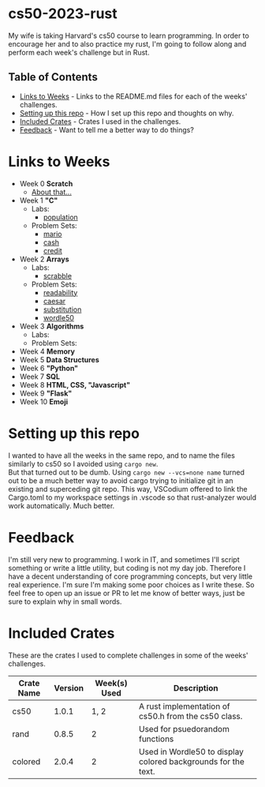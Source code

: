 # cs50-2023-rust
My wife is taking Harvard's cs50 course to learn programming. In order to encourage her and to also practice my rust, I'm going to follow along and perform each week's challenge but in Rust.

## Table of Contents
* [Links to Weeks](#links-to-weeks) - Links to the README.md files for each of the weeks' challenges.
* [Setting up this repo](#setting-up-this-repo) - How I set up this repo and thoughts on why.
* [Included Crates](#included-crates) - Crates I used in the challenges.
* [Feedback](#feedback) - Want to tell me a better way to do things?

# Links to Weeks
* Week 0 **Scratch**
    * [About that...](https://github.com/Eragon615/cs50-2023-rust/blob/main/week0/README.md)
* Week 1 **"C"**
    * Labs:
        * [population](https://github.com/Eragon615/cs50-2023-rust/blob/main/week1/population/README.md)
    * Problem Sets:
        * [mario](https://github.com/Eragon615/cs50-2023-rust/blob/main/week1/mario/README.md) 
        * [cash](https://github.com/Eragon615/cs50-2023-rust/blob/main/week1/cash/README.md)
        * [credit](https://github.com/Eragon615/cs50-2023-rust/blob/main/week1/credit/README.md)
* Week 2 **Arrays**
    * Labs:
        * [scrabble](https://github.com/Eragon615/cs50-2023-rust/blob/main/week2/scrabble/README.md)
    * Problem Sets:
        * [readability](https://github.com/Eragon615/cs50-2023-rust/blob/main/week2/readability/README.md)
        * [caesar](https://github.com/Eragon615/cs50-2023-rust/blob/main/week2/caesar/README.md)
        * [substitution](https://github.com/Eragon615/cs50-2023-rust/blob/main/week2/substitution/README.md)
        * [wordle50](https://github.com/Eragon615/cs50-2023-rust/blob/main/week2/wordle50/README.md)
* Week 3 **Algorithms**
    * Labs:
    * Problem Sets:
* Week 4 **Memory**
* Week 5 **Data Structures**
* Week 6 **"Python"**
* Week 7 **SQL**
* Week 8 **HTML, CSS, "Javascript"**
* Week 9 **"Flask"**
* Week 10 **Emoji**

# Setting up this repo
I wanted to have all the weeks in the same repo, and to name the files similarly to cs50 so I avoided using `cargo new`.  
But that turned out to be dumb. Using `cargo new --vcs=none name` turned out to be a much better way to avoid cargo trying to initialize git in an existing and superceding git repo. This way, VSCodium offered to link the Cargo.toml to my workspace settings in .vscode so that rust-analyzer would work automatically. Much better.

# Feedback
I'm still very new to programming. I work in IT, and sometimes I'll script something or write a little utility, but coding is not my day job. Therefore I have a decent understanding of core programming concepts, but very little real experience. I'm sure I'm making some poor choices as I write these. So feel free to open up an issue or PR to let me know of better ways, just be sure to explain why in small words. 

# Included Crates
These are the crates I used to complete challenges in some of the weeks' challenges.

| Crate Name | Version | Week(s) Used | Description |
| --- | --- | --- | --- |
| cs50 | 1.0.1 | 1, 2 | A rust implementation of cs50.h from the cs50 class. |
| rand | 0.8.5 | 2 | Used for psuedorandom functions |
| colored | 2.0.4 | 2 | Used in Wordle50 to display colored backgrounds for the text. |
